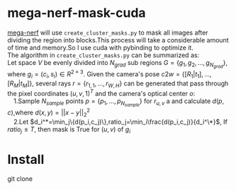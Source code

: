 # mega-nerf-mask-cuda
[mega-nerf](https://github.com/cmusatyalab/mega-nerf) will use ```create_cluster_masks.py``` to mask all images after dividing the region into blocks.This process will take a considerable amount of time and memory.So I use cuda with pybinding to optimize it.<br>
The algorithm in ```create_cluster_masks.py``` can be summarized as:<br>
Let space $V$ be evenly divided into $N_{grad}$ sub regions $G=\{g_1,g_2,...,g_{N_{grad}}\}$, where $g_i=(c_i,s_i)\in R^{2\times3}$. Given the camera's pose $c2w=\{[R_1|t_1],...,[R_M|t_M]\}$, several rays $r=\{r_{1,1},...,r_{W,H}\}$ can be generated that pass through the pixel coordinates $(u,v,1)^T$ and the camera's optical center $o$:<br>
&emsp;1.Sample $N_{sample}$ points $p=\{p_1,...,p_{N_{sample}}\}$ for $r_{u,v}$ a and calculate $d(p,c)$,where $d(x,y)=||x-y||_2^2$<br>
&emsp;2.Let $d_i^*=\min_j\{d(p_i,c_j)\},ratio_j=\min_i\frac{d(p_i,c_j)}{d_i^\*}$,  If $ratio_j \leq T$, then mask is True for $(u,v)$ of $g_i$


# Install
git clone



